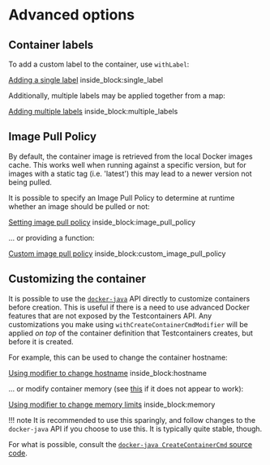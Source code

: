# Advanced options

## Container labels

To add a custom label to the container, use `withLabel`:

<!--codeinclude-->
[Adding a single label](../examples/src/test/java/generic/ContainerLabelTest.java) inside_block:single_label
<!--/codeinclude-->

Additionally, multiple labels may be applied together from a map:

<!--codeinclude-->
[Adding multiple labels](../examples/src/test/java/generic/ContainerLabelTest.java) inside_block:multiple_labels
<!--/codeinclude-->

## Image Pull Policy

By default, the container image is retrieved from the local Docker images cache.
This works well when running against a specific version, but for images with a static tag (i.e. 'latest') this may lead to a newer version not being pulled.

It is possible to specify an Image Pull Policy to determine at runtime whether an image should be pulled or not:

<!--codeinclude-->
[Setting image pull policy](../examples/src/test/java/generic/ImagePullPolicyTest.java) inside_block:image_pull_policy
<!--/codeinclude-->

... or providing a function:

<!--codeinclude-->
[Custom image pull policy](../examples/src/test/java/generic/ImagePullPolicyTest.java) inside_block:custom_image_pull_policy
<!--/codeinclude-->

## Customizing the container

It is possible to use the [`docker-java`](https://github.com/docker-java/docker-java) API directly to customize containers before creation. This is useful if there is a need to use advanced Docker features that are not exposed by the Testcontainers API. Any customizations you make using `withCreateContainerCmdModifier` will be applied _on top_ of the container definition that Testcontainers creates, but before it is created.

For example, this can be used to change the container hostname:

<!--codeinclude-->
[Using modifier to change hostname](../examples/src/test/java/generic/CmdModifierTest.java) inside_block:hostname
<!--/codeinclude-->

... or modify container memory (see [this](https://fabiokung.com/2014/03/13/memory-inside-linux-containers/) if it does not appear to work):

<!--codeinclude-->
[Using modifier to change memory limits](../examples/src/test/java/generic/CmdModifierTest.java) inside_block:memory
<!--/codeinclude-->

!!! note
    It is recommended to use this sparingly, and follow changes to the `docker-java` API if you choose to use this. 
    It is typically quite stable, though.

For what is possible, consult the [`docker-java CreateContainerCmd` source code](https://github.com/docker-java/docker-java/blob/master/src/main/java/com/github/dockerjava/api/command/CreateContainerCmd.java).
